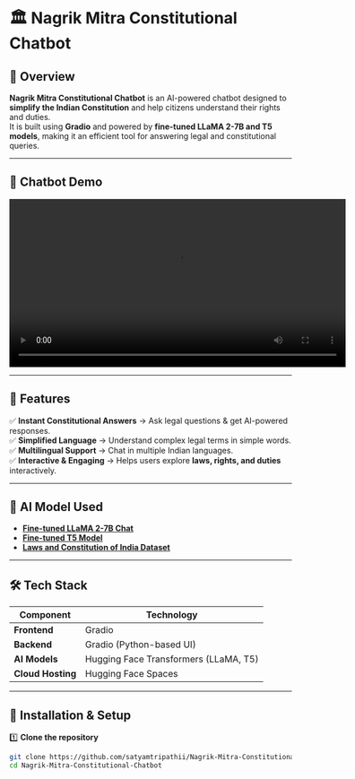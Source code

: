 # 🏛 Nagrik Mitra Constitutional Chatbot

## 📌 Overview
**Nagrik Mitra Constitutional Chatbot** is an AI-powered chatbot designed to **simplify the Indian Constitution** and help citizens understand their rights and duties.  
It is built using **Gradio** and powered by **fine-tuned LLaMA 2-7B and T5 models**, making it an efficient tool for answering legal and constitutional queries.  

---

## 🎥 **Chatbot Demo**
<video width="600" controls>
  <source src="https://github.com/user-attachments/assets/fe7030b9-dc93-439c-8498-9c683967f7a2" type="video/mp4">
  Your browser does not support the video tag.
</video>


---

## 🚀 **Features**
✅ **Instant Constitutional Answers** → Ask legal questions & get AI-powered responses.  
✅ **Simplified Language** → Understand complex legal terms in simple words.  
✅ **Multilingual Support** → Chat in multiple Indian languages.  
✅ **Interactive & Engaging** → Helps users explore **laws, rights, and duties** interactively.  

---

## 🤖 **AI Model Used**
- **[Fine-tuned LLaMA 2-7B Chat](https://huggingface.co/satyamtripathii/Fine_tunned_LLaMa2-7b-chat-hf)**  
- **[Fine-tuned T5 Model](https://huggingface.co/satyamtripathii/fine_tunned_T5)**  
- **[Laws and Constitution of India Dataset](https://huggingface.co/datasets/satyamtripathii/Laws_and_Constitution_of_India)**  

---

## 🛠 **Tech Stack**
| Component     | Technology |
|--------------|------------|
| **Frontend** | Gradio |
| **Backend**  | Gradio (Python-based UI) |
| **AI Models** | Hugging Face Transformers (LLaMA, T5) |
| **Cloud Hosting** | Hugging Face Spaces |

---

## 🔧 **Installation & Setup**
1️⃣ **Clone the repository**  
```bash
git clone https://github.com/satyamtripathii/Nagrik-Mitra-Constitutional-Chatbot.git
cd Nagrik-Mitra-Constitutional-Chatbot
